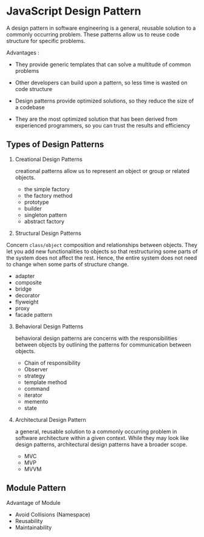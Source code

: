 # JavaScript Design Pattern

A design pattern in software engineering is a general, reusable solution to a commonly occurring problem. These patterns allow us to reuse code structure for specific problems.

Advantages :

* They provide generic templates that can solve a multitude of common problems

* Other developers can build upon a pattern, so less time is wasted on code structure

* Design patterns provide optimized solutions, so they reduce the size of a codebase

* They are the most optimized solution that has been derived from experienced programmers, so you can trust the results and efficiency


## Types of Design Patterns

1. Creational Design Patterns

	creational patterns allow us to represent an object or group or related objects. 
	 
	 - the simple factory
	 - the factory method 
	 - prototype 
	 - builder
	 - singleton pattern 
	 - abstract factory

2. Structural Design Patterns

 Concern `class/object` composition and relationships between objects. They let you add new functionalities to objects so that restructuring some parts of the system does not affect the rest. Hence, the entire system does not need to change when some parts of structure change.

 - adapter
 - composite
 - bridge
 - decorator
 - flyweight
 - proxy
 - facade pattern

3. Behavioral Design Patterns

	behavioral design patterns are concerns with the responsibilities between objects by outlining the patterns for communication between objects. 
	 - Chain of responsibility
	 - Observer
	 - strategy
	 - template method
	 - command
	 - iterator
	 - memento
	 - state

4. Architectural Design Pattern

	a general, reusable solution to a commonly occurring problem in software architecture within a given context. While they may look like design patterns, architectural design patterns have a broader scope.
		
	 - MVC
	 - MVP
	 - MVVM


## Module Pattern

Advantage of Module
 
 - Avoid Collisions (Namespace)
 - Reusability 
 - Maintainability
